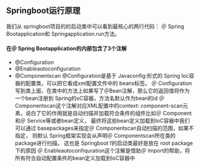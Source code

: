 ## Springboot运行原理
我们从 springboot项目的的启动类中可以看到最核心的两行代码：
＠ Spring Bootapplication和 Springapplication.run方法。
#### 在＠ Spring Bootapplication的内部包含了3个注解
- 	@Configuration
- 	@Enableautoconfiguration
- 	@Componentscan
@Configuration是基于 Javaconfig:形式的 Spring loc容器的配置类，可以把它看成xml配置文件中的 beans标签。
      ＠ Configuration写到类上面，在类中的方法上如果写了＠Bean注解，那么它的返回值将作为一个bean注册到 Spring的oC容器，方法名默认作为bean的id
＠ Componentscan这个注解对应XML配置中的context: component-scan元素，说白了它的作用就是自动扫描并加载符合条件的组件比如＠ Component和＠ Service等或者bean定义，
   最终将这些bean定义加载到loC容器中我们可以通过 basepackages来指定＠ Componentscan自动扫描的范围，如果不指定，
   则默认 Spring框架实现会从声明＠ Componentscan所在类的package进行扫描。
    这也是 Springboot f的启动类最好是放在 root package下的原因
＠ Enableautoconfiquration这个注解是借助＠ Import的帮助，将所有符合自动配置条件的bean定义加载到loC容器中